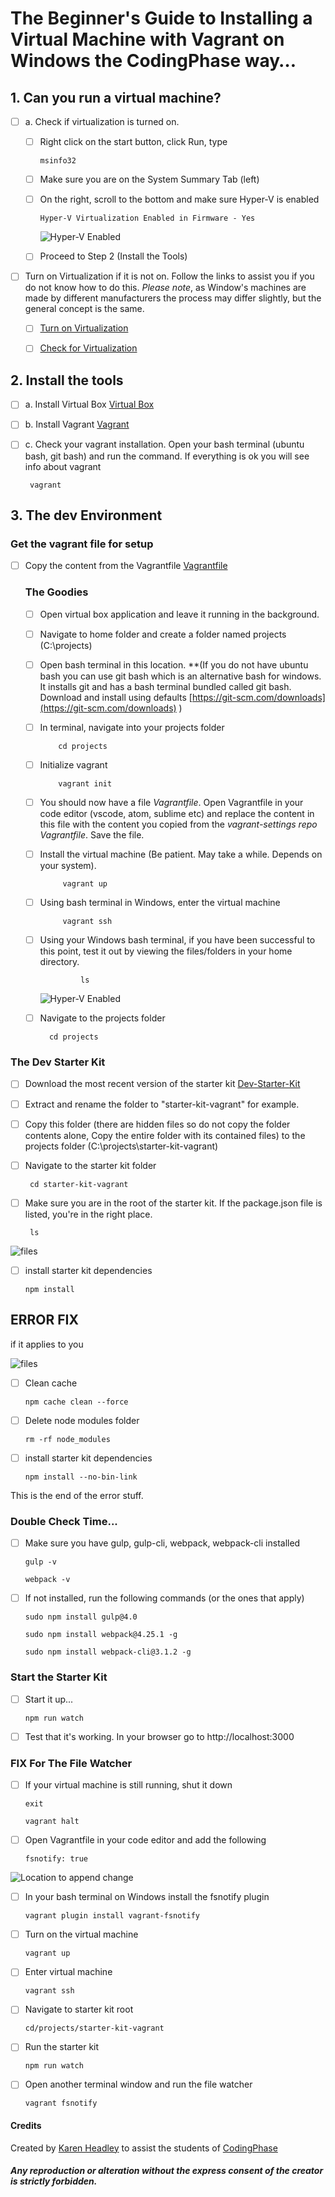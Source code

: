 # The Beginner&#39;s Guide to Installing a Virtual Machine with Vagrant on Windows the CodingPhase way…

##  1. Can you run a virtual machine?
- [ ] a. Check if virtualization is turned on.
  - [ ] Right click on the start button, click Run, type
        
        msinfo32  
  - [ ] Make sure you are on the System Summary Tab (left)
  - [ ] On the right, scroll to the bottom and make sure Hyper-V is enabled  
      
        Hyper-V Virtualization Enabled in Firmware - Yes
        
    ![Hyper-V Enabled](img/1.jpg)
    
  - [ ] Proceed to Step 2 (Install the Tools)
  
- [ ] Turn on Virtualization  if it is not on. Follow the links to assist you 
if you do not know how to do this. *Please note*, as Window&#39;s machines are made by different manufacturers the process may differ slightly, but the general concept is the same.
    - [ ] [Turn on Virtualization ](https://www.youtube.com/watch?v=tTS0SF_s-0g)
    - [ ] [Check for Virtualization](https://www.shaileshjha.com/how-to-find-out-if-intel-vt-x-or-amd-v-virtualization-technology-is-supported-in-windows-10-windows-8-windows-vista-or-windows-7-machine/)
     

        
   
## 2. Install the tools

 - [ ] a. Install Virtual Box 
 [Virtual Box](https://www.virtualbox.org/wiki/Downloads)
 - [ ] b. Install Vagrant 
 [Vagrant](https://www.vagrantup.com/)
 - [ ] c. Check your vagrant installation. Open your bash terminal (ubuntu 
 bash, git bash) and run the command. If everything is ok you will see info about vagrant      
      
        vagrant  
    


     
## 3. The dev Environment

### Get the vagrant file for setup
  - [ ] Copy the content from the Vagrantfile
      [Vagrantfile](https://github.com/codingphasedotcom/vagrant-settings/blob/master/Vagrantfile)
      
     ### The Goodies
     
      - [ ] Open virtual box application and leave it running in the 
          background.
      - [ ] Navigate to home folder and create a folder named projects (C:\projects)
      - [ ] Open bash terminal in this location. \*\*(If you do not have ubuntu bash you can use git bash which is an alternative bash for windows. It installs git and has a bash terminal bundled called git bash. Download and install using defaults [https://git-scm.com/downloads](https://git-scm.com/downloads) )
      - [ ] In terminal, navigate into your projects folder
           
                cd projects
                
      - [ ] Initialize vagrant
                
                vagrant init
                
      - [ ] You should now have a file *Vagrantfile*. Open Vagrantfile in
           your code editor (vscode, atom, sublime etc) and replace the 
           content in this file with the content you copied from the 
           *vagrant-settings repo Vagrantfile*. Save the file.
           
     - [ ] Install the virtual machine (Be patient. May take a while. Depends on your system).
                        
                vagrant up
                        
     - [ ] Using bash terminal in Windows, enter the virtual machine
                        
                vagrant ssh 
                
     - [ ] Using your Windows bash terminal, if you have been successful to this point, test it out by viewing the files/folders in your home directory. 
                             
                    ls  
          ![Hyper-V Enabled](img/2.png)  
          
      - [ ] Navigate to the projects folder           
                                                        
                  
              cd projects 
                
  
  
   ### The Dev Starter Kit
   - [ ] Download the most recent version of the starter kit [Dev-Starter-Kit](https://github.com/codingphasedotcom/Dev-Starter-Kit)
   - [ ] Extract and rename the folder to &quot;starter-kit-vagrant&quot; for example.
   - [ ] Copy this folder (there are hidden files so do not copy the folder contents alone, Copy the entire folder with its contained files) to the projects folder (C:\projects\starter-kit-vagrant)
   - [ ] Navigate to the starter kit folder   
                         
          cd starter-kit-vagrant
   - [ ] Make sure you are in the root of the starter kit. If the package.json file is listed, you&#39;re in the right place.            
        
          ls
    
![files](img/3.png)

  - [ ] install starter kit dependencies  
      
        npm install
    
    
## ERROR FIX

if it applies to you 

  ![files](img/4.png)
  
  - [ ] Clean cache    
      
        npm cache clean --force
    
  - [ ] Delete node modules folder       
      
        rm -rf node_modules
      
  - [ ] install starter kit dependencies      
      
        npm install --no-bin-link
      
  This is the end of the error stuff.
      
  ### Double Check Time...
  
  - [ ] Make sure you have gulp, gulp-cli, webpack, webpack-cli installed    
      
        gulp -v
      
        webpack -v
      
  - [ ] If not installed, run the following commands (or the ones that apply)         
      
        sudo npm install gulp@4.0
      
        sudo npm install webpack@4.25.1 -g
      
        sudo npm install webpack-cli@3.1.2 -g
      
  ### Start the Starter Kit
      
  - [ ] Start it up...       
      
        npm run watch
      
  - [ ] Test that it's working. In your browser go to http://localhost:3000
  
  ### FIX For The File Watcher
  
  - [ ] If your virtual machine is still running, shut it down      
      
        exit
      
        vagrant halt
      
  - [ ] Open Vagrantfile in your code editor and add the following      
      
        fsnotify: true
      
  ![Location to append change](img/5.png)
  
  - [ ] In your bash terminal on Windows install the fsnotify plugin
        
        vagrant plugin install vagrant-fsnotify
        
  - [ ] Turn on the virtual machine
        
        vagrant up
        
  - [ ] Enter virtual machine
        
        vagrant ssh
        
  - [ ] Navigate to starter kit root
        
        cd/projects/starter-kit-vagrant
        
  - [ ] Run the starter kit
        
        npm run watch
        
  - [ ] Open another terminal window and run the file watcher 
        
        vagrant fsnotify
        
  
  #### Credits 
  Created by [Karen Headley](https://khdevtt.com)    to assist the students 
  of [CodingPhase](https://codingphase.com)
  
  ##### Any reproduction or alteration without the express consent of the creator is strictly forbidden.
  